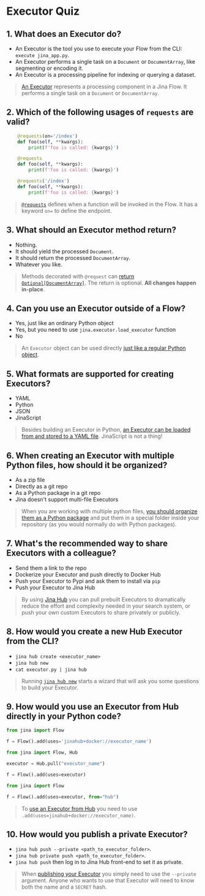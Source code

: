 # Executor Quiz

## 1. What does an Executor do?

- An Executor is the tool you use to execute your Flow from the CLI: `execute jina_app.py`.
- An Executor performs a single task on a `Document` or `DocumentArray`, like segmenting or encoding it.
- An Executor is a processing pipeline for indexing or querying a dataset.

> [An Executor](https://docs.jina.ai/fundamentals/executor/) represents a processing component in a Jina Flow. It performs a single task on a `Document` or `DocumentArray`.


## 2. Which of the following usages of `requests` are valid?

```python
    @requests(on='/index')
    def foo(self, **kwargs):
        print(f'foo is called: {kwargs}')
```

```python
    @requests
    def foo(self, **kwargs):
        print(f'foo is called: {kwargs}')
```

```python
    @requests('/index')
    def foo(self, **kwargs):
        print(f'foo is called: {kwargs}')
```

> [`@requests`](https://docs.jina.ai/fundamentals/executor/executor-api/#method-decorator) defines when a function will be invoked in the Flow. It has a keyword `on=` to define the endpoint.

## 3. What **should** an Executor method return?

- Nothing.
- It should yield the processed `Document`.
- It should return the processed `DocumentArray`.
- Whatever you like.

> Methods decorated with `@request` can [return `Optional[DocumentArray]`](https://docs.jina.ai/fundamentals/executor/executor-api/#method-returns). The return is optional. **All changes happen in-place**.

## 4. Can you use an Executor outside of a Flow?

- Yes, just like an ordinary Python object
- Yes, but you need to use `jina.executor.load_executor` function
- No

> An `Executor` object can be used directly [just like a regular Python object](https://docs.jina.ai/fundamentals/executor/executor-built-in-features/#use-executor-out-of-flow).

## 5. What formats are supported for creating Executors?

- YAML
- Python
- JSON
- JinaScript

> Besides building an Executor in Python, [an Executor can be loaded from and stored to a YAML file](https://docs.jina.ai/fundamentals/executor/executor-built-in-features/#yaml-interface). JinaScript is not a thing!

## 6. When creating an Executor with multiple Python files, how should it be organized?

- As a zip file
- Directly as a git repo
- As a Python package in a git repo
- Jina doesn't support multi-file Executors

> When you are working with multiple python files, [you should organize them as a Python package](https://docs.jina.ai/fundamentals/executor/repository-structure/) and put them in a special folder inside your repository (as you would normally do with Python packages). 

## 7. What's the recommended way to share Executors with a colleague?

- Send them a link to the repo
- Dockerize your Executor and push directly to Docker Hub
- Push your Executor to Pypi and ask them to install via `pip`
- Push your Executor to Jina Hub

> By using [Jina Hub](https://docs.jina.ai/advanced/hub/) you can pull prebuilt Executors to dramatically reduce the effort and complexity needed in your search system, or push your own custom Executors to share privately or publicly.

## 8. How would you create a new Hub Executor from the CLI?

- `jina hub create <executor_name>`
- `jina hub new`
- `cat executor.py | jina hub`

> Running [`jina hub new`](https://docs.jina.ai/advanced/hub/create-hub-executor/#create-executor) starts a wizard that will ask you some questions to build your Executor.

## 9. How would you use an Executor from Hub directly in your Python code?

```python
from jina import Flow

f = Flow().add(uses='jinahub+docker://executor_name')
```

```python
from jina import Flow, Hub

executor = Hub.pull("executor_name")

f = Flow().add(uses=executor)
```

```python
from jina import Flow

f = Flow().add(uses=executor, from="hub")
```

> To [use an Executor from Hub](https://docs.jina.ai/advanced/hub/use-hub-executor/) you need to use `.add(uses=jinahub+docker://executor_name)`.

## 10. How would you publish a **private** Executor?

- `jina hub push --private <path_to_executor_folder>`.
- `jina hub private push <path_to_executor_folder>`.
- `jina hub push` then log in to Jina Hub front-end to set it as private.

> When [publishing your Executor](https://docs.jina.ai/advanced/hub/push-executor/#publish-executor) you simply need to use the `--private` argument. Anyone who wants to use that Executor will need to know both the name and a `SECRET` hash.
